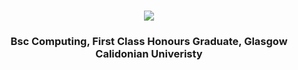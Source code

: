 <h1 align="center">
    <img src="https://readme-typing-svg.herokuapp.com/?font=Righteous&size=35&center=true&vCenter=true&width=500&height=70&duration=4000&lines=Welcome+to+my+GitHub+💻;+I'm+Jonathan+Ward;" />
</h1>
<h3 align="center">
    Bsc Computing, First Class Honours Graduate, Glasgow Calidonian Univeristy
</h3>
